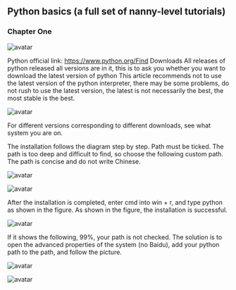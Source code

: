 ##  Python basics (a full set of nanny-level tutorials) 

###  Chapter One 

![avatar]( 2cd869e240544791a3ba125ae3791c21.png) 

  Python official link: https://www.python.org/Find Downloads All releases of python released all versions are in it, this is to ask you whether you want to download the latest version of python This article recommends not to use the latest version of the python interpreter, there may be some problems, do not rush to use the latest version, the latest is not necessarily the best, the most stable is the best. 

![avatar]( 6e420a0ebfd94d458c3bd29be9a6bc50.png) 

  For different versions corresponding to different downloads, see what system you are on. 

The installation follows the diagram step by step. Path must be ticked. The path is too deep and difficult to find, so choose the following custom path. The path is concise and do not write Chinese. 

![avatar]( 6c581162e57c4c2bbbc22cd035dcd23e.png) 

![avatar]( 96c1a24335934ad5b6cf23332e5ff981.png) 

  After the installation is completed, enter cmd into win + r, and type python as shown in the figure. As shown in the figure, the installation is successful. 

![avatar]( 68d65827b77e4fafae7a6c745f5ec9e7.png) 

  If it shows the following, 99%, your path is not checked. The solution is to open the advanced properties of the system (no Baidu), add your python path to the path, and follow the picture.  

![avatar]( 54ff3cf8576949c0886aa4adcf4c96aa.png) 

 ![avatar]( bc2d88a9b70345cebfd4b6cc150e4bdb.png) 

